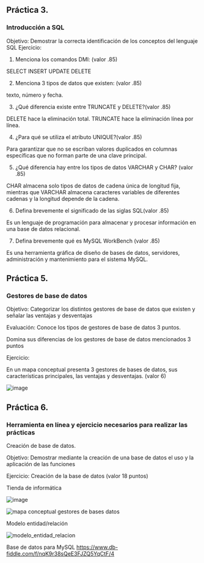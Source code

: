 ## Práctica 3.
### Introducción a SQL
Objetivo: Demostrar la correcta identificación de los conceptos del lenguaje SQL
Ejercicio:

1. Menciona los comandos DMl: (valor .85)

SELECT
INSERT
UPDATE
DELETE



2. Menciona 3 tipos de datos que existen: (valor .85)

texto, número y fecha.



3. ¿Qué diferencia existe entre TRUNCATE y DELETE?(valor .85)

DELETE hace la eliminación total.
TRUNCATE hace la eliminación línea por línea.



4. ¿Para qué se utiliza el atributo UNIQUE?(valor .85)

Para garantizar que no se escriban valores duplicados en columnas específicas que no forman parte de una clave principal.



5. ¿Qué diferencia hay entre los tipos de datos VARCHAR y CHAR? (valor .85)

CHAR almacena solo tipos de datos de cadena única de longitud fija, mientras que VARCHAR almacena caracteres variables de diferentes cadenas y la longitud depende de la cadena.



6. Defina brevemente el significado de las siglas SQL(valor .85)

Es un lenguaje de programación para almacenar y procesar información en una base de datos relacional.



7. Defina brevemente qué es MySQL WorkBench (valor .85)

Es una herramienta gráfica de diseño de bases de datos, servidores, administración y mantenimiento para el sistema MySQL.



## Práctica 5.
### Gestores de base de datos

Objetivo: Categorizar los distintos gestores de base de datos que existen y señalar las
ventajas y desventajas

Evaluación: Conoce los tipos de gestores de base de datos 3 puntos.

Domina sus diferencias de los gestores de base de datos mencionados 3 puntos

Ejercicio:

En un mapa conceptual presenta 3 gestores de bases de datos, sus características
principales, las ventajas y desventajas. (valor 6)

![image](https://user-images.githubusercontent.com/91554777/170415427-e2b7321b-a97f-43b0-ac24-6e506c307e6b.png)




## Práctica 6.
### Herramienta en línea y ejercicio necesarios para realizar las prácticas

Creación de base de datos.

Objetivo: Demostrar mediante la creación de una base de datos el uso y la aplicación de
las funciones

Ejercicio: Creación de la base de datos (valor 18 puntos)

Tienda de informática

![image](https://user-images.githubusercontent.com/91554777/170415101-717bca19-3644-46a9-8a57-8d5940c5d283.png)

![mapa conceptual gestores de bases datos](https://user-images.githubusercontent.com/116111271/207476518-c16cd24d-e928-4340-b638-f1634d906045.png)



Modelo entidad/relación

![modelo_entidad_relacion](https://user-images.githubusercontent.com/116111271/207476549-70781b6d-a44d-4178-b91d-caa1b3e2e021.png)



Base de datos para MySQL
https://www.db-fiddle.com/f/nqK9r38sQeE3FJZQ5YqCtF/4
